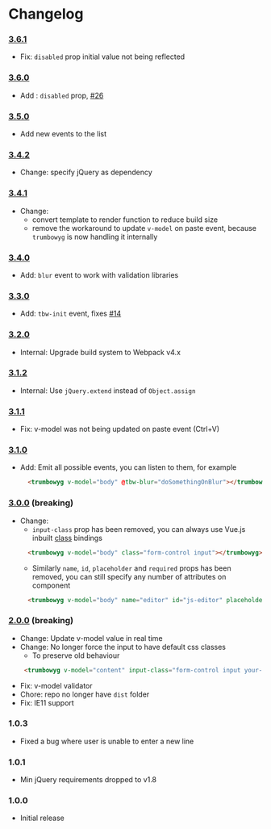# Changelog

### [3.6.1](https://github.com/ankurk91/vue-trumbowyg/compare/3.6.0...3.6.1) 
* Fix: `disabled` prop initial value not being reflected

### [3.6.0](https://github.com/ankurk91/vue-trumbowyg/compare/3.5.0...3.6.0) 
* Add : `disabled` prop, [#26](https://github.com/ankurk91/vue-trumbowyg/issues/26)

### [3.5.0](https://github.com/ankurk91/vue-trumbowyg/compare/3.4.2...3.5.0) 
* Add new events to the list

### [3.4.2](https://github.com/ankurk91/vue-trumbowyg/compare/3.4.1...3.4.2) 
* Change: specify jQuery as dependency

### [3.4.1](https://github.com/ankurk91/vue-trumbowyg/compare/3.4.0...3.4.1) 
* Change: 
    - convert template to render function to reduce build size
    - remove the workaround to update `v-model` on paste event, because `trumbowyg` is now handling it internally

### [3.4.0](https://github.com/ankurk91/vue-trumbowyg/compare/3.3.0...3.4.0) 
* Add: `blur` event to work with validation libraries

### [3.3.0](https://github.com/ankurk91/vue-trumbowyg/compare/3.2.0...3.3.0) 
* Add: `tbw-init` event, fixes [#14](https://github.com/ankurk91/vue-trumbowyg/issues/14)

### [3.2.0](https://github.com/ankurk91/vue-trumbowyg/compare/3.1.2...3.2.0) 
* Internal: Upgrade build system to Webpack v4.x

### [3.1.2](https://github.com/ankurk91/vue-trumbowyg/compare/3.1.1...3.1.2) 
* Internal: Use `jQuery.extend` instead of `Object.assign`
    
### [3.1.1](https://github.com/ankurk91/vue-trumbowyg/compare/3.1.0...3.1.1) 
* Fix: v-model was not being updated on paste event (Ctrl+V)
    
### [3.1.0](https://github.com/ankurk91/vue-trumbowyg/compare/3.0.0...3.1.0) 
* Add: Emit all possible events, you can listen to them, for example
    ```html
      <trumbowyg v-model="body" @tbw-blur="doSomethingOnBlur"></trumbowyg>
    ```

### [3.0.0](https://github.com/ankurk91/vue-trumbowyg/compare/2.0.0...3.0.0) (breaking)
* Change:
    - `input-class` prop has been removed, you can always use Vue.js inbuilt [class](https://vuejs.org/v2/guide/class-and-style.html#With-Components) bindings
    ```html
      <trumbowyg v-model="body" class="form-control input"></trumbowyg>
    ```
    - Similarly `name`, `id`, `placeholder` and `required` props has been removed, you can still specify any number of attributes on component
    ```html
      <trumbowyg v-model="body" name="editor" id="js-editor" placeholder="Type something" aria-required="true"></trumbowyg>
    ```
        
### [2.0.0](https://github.com/ankurk91/vue-trumbowyg/compare/1.0.3...2.0.0) (breaking)
* Change: Update v-model value in real time
* Change: No longer force the input to have default css classes
    - To preserve old behaviour
    ```html
     <trumbowyg v-model="content" input-class="form-control input your-css-class"></trumbowyg> 
    ```
* Fix: v-model validator 
* Chore: repo no longer have `dist` folder
* Fix: IE11 support
 
### 1.0.3
- Fixed a bug where user is unable to enter a new line

### 1.0.1
- Min jQuery requirements dropped to v1.8

### 1.0.0
- Initial release
